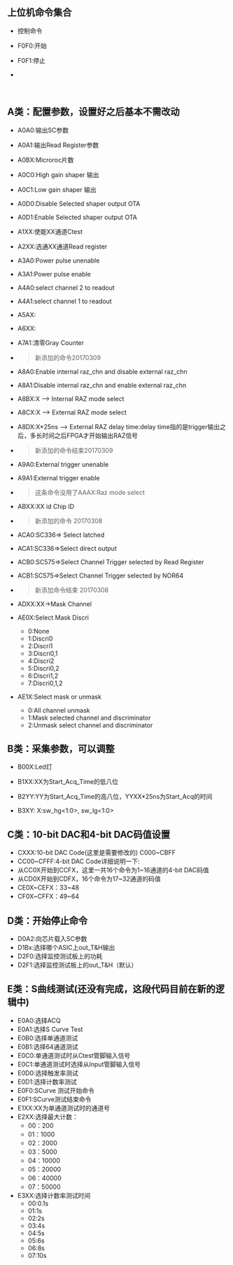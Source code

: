 ## **上位机命令集合**

+ 控制命令

+ F0F0:开始

+ F0F1:停止

+ ​

  ​

## A类：配置参数，设置好之后基本不需改动

+ A0A0:输出SC参数

+ A0A1:输出Read Register参数

+ A0BX:Microroc片数

+ A0C0:High gain shaper 输出

+ A0C1:Low gain shaper 输出

+ A0D0:Disable Selected shaper output OTA

+ A0D1:Enable Selected shaper output OTA

+ A1XX:使能XX通道Ctest

+ A2XX:选通XX通道Read register

+ A3A0:Power pulse unenable

+ A3A1:Power pulse enable

+ A4A0:select channel 2 to readout

+ A4A1:select channel 1 to readout

+ A5AX:

+ A6XX:

+ A7A1:清零Gray Counter

+ > 新添加的命令20170309

+ A8A0:Enable internal raz_chn and disable external raz_chn

+ A8A1:Disable internal raz_chn and enable external raz_chn

+ A8BX:X --> Internal RAZ mode select

+ A8CX:X --> External RAZ mode select

+ A8DX:X*25ns --> External RAZ delay time:delay time指的是trigger输出之后，多长时间之后FPGA才开始输出RAZ信号

+ > 新添加的命令结束20170309

+ A9A0:External trigger unenable

+ A9A1:External trigger enable

+ > 这条命令没用了AAAX:Raz mode select

+ ABXX:XX id Chip ID

+ > 新添加的命令 20170308

+ ACA0:SC336=> Select latched

+ ACA1:SC336=>Select direct output

+ ACB0:SC575=>Select Channel Trigger selected by Read Register

+ ACB1:SC575=>Select Channel Trigger selected by NOR64

+ > 新添加命令结束 20170308

+ ADXX:XX->Mask Channel

+ AE0X:Select Mask Discri

  + 0:None
  + 1:Discri0
  + 2:Discri1
  + 3:Discri0,1
  + 4:Discri2
  + 5:Discri0,2
  + 6:Discri1,2
  + 7:Discri0,1,2

+ AE1X:Select mask or unmask

  + 0:All channel unmask
  + 1:Mask selected channel and discriminator
  + 2:Unmask select channel and discriminator

## B类：采集参数，可以调整

+ B00X:Led灯


+ B1XX:XX为Start_Acq_Time的低八位


+ B2YY:YY为Start_Acq_Time的高八位，YYXX*25ns为Start_Acq的时间
+ B3XY: X:sw_hg<1:0>, sw_lg<1:0>

## C类：10-bit DAC和4-bit DAC码值设置

  + CXXX:10-bit DAC Code(这里是需要修改的) C000~CBFF
  + CC00~CFFF:4-bit DAC Code详细说明一下:
  + 从CC0X开始到CCFX，这里一共16个命令为1~16通道的4-bit DAC码值
  + 从CD0X开始到CDFX，16个命令为17~32通道的码值
  + CE0X~CEFX：33~48
  + CF0X~CFFX：49~64   

## D类：开始停止命令

  + D0A2:向芯片载入SC参数
  + D1Bx:选择哪个ASIC上out_T&H输出
  + D2F0:选择监控测试板上的功耗
  + D2F1:选择监控测试板上的out_T&H（默认）

## E类：S曲线测试(还没有完成，这段代码目前在新的逻辑中)

  + E0A0:选择ACQ
  + E0A1:选择S Curve Test
  + E0B0:选择单通道测试
  + E0B1:选择64通道测试
  + E0C0:单通道测试时从Ctest管脚输入信号
  + E0C1:单通道测试时选择从Input管脚输入信号
  + E0D0:选择触发率测试
  + E0D1:选择计数率测试
  + E0F0:SCurve 测试开始命令
  + E0F1:SCurve测试结束命令
  + E1XX:XX为单通道测试时的通道号
  + E2XX:选择最大计数：
    + 00：200
    + 01：1000
    + 02：2000
    + 03：5000
    + 04：10000
    + 05：20000
    + 06：40000
    + 07：50000
  + E3XX:选择计数率测试时间
    + 00:0.1s
    + 01:1s
    + 02:2s
    + 03:4s
    + 04:5s
    + 05:6s
    + 06:8s
    + 07:10s